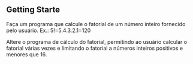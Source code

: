 ## Getting Starte

Faça um programa que calcule o fatorial de um número inteiro fornecido pelo usuário. Ex.: 5!=5.4.3.2.1=120

Altere o programa de cálculo do fatorial, permitindo ao usuário calcular o fatorial várias vezes e limitando o fatorial a números inteiros positivos e menores que 16.